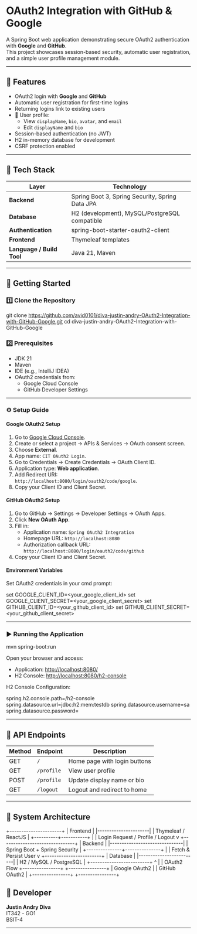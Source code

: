 # OAuth2 Integration with GitHub & Google

A Spring Boot web application demonstrating secure OAuth2 authentication with **Google** and **GitHub**.  
This project showcases session-based security, automatic user registration, and a simple user profile management module.

---

## 🚀 Features

- OAuth2 login with **Google** and **GitHub**
- Automatic user registration for first-time logins
- Returning logins link to existing users
- 👤 User profile:  
  - View `displayName`, `bio`, `avatar`, and `email`  
  - Edit `displayName` and `bio`
- Session-based authentication (no JWT)
- H2 in-memory database for development
- CSRF protection enabled

---

## 🧰 Tech Stack

| Layer          | Technology                                    |
| -------------- | --------------------------------------------- |
| **Backend**    | Spring Boot 3, Spring Security, Spring Data JPA |
| **Database**   | H2 (development), MySQL/PostgreSQL compatible  |
| **Authentication** | spring-boot-starter-oauth2-client              |
| **Frontend**   | Thymeleaf templates                            |
| **Language / Build Tool** | Java 21, Maven                            |

---

## 🧭 Getting Started

### 1️⃣ Clone the Repository

git clone https://github.com/avid0101/diva-justin-andry-OAuth2-Integration-with-GitHub-Google.git
cd diva-justin-andry-OAuth2-Integration-with-GitHub-Google


### 2️⃣ Prerequisites

- JDK 21
- Maven
- IDE (e.g., IntelliJ IDEA)
- OAuth2 credentials from:
  - Google Cloud Console
  - GitHub Developer Settings

---

### ⚙️ Setup Guide

#### Google OAuth2 Setup

1. Go to [Google Cloud Console](https://console.cloud.google.com/).
2. Create or select a project → APIs & Services → OAuth consent screen.
3. Choose **External**.
4. App name: `CIT OAuth2 Login`.
5. Go to Credentials → Create Credentials → OAuth Client ID.
6. Application type: **Web application**.
7. Add Redirect URI:  
   `http://localhost:8080/login/oauth2/code/google`.
8. Copy your Client ID and Client Secret.

#### GitHub OAuth2 Setup

1. Go to GitHub → Settings → Developer Settings → OAuth Apps.
2. Click **New OAuth App**.
3. Fill in:
   - Application name: `Spring OAuth2 Integration`
   - Homepage URL: `http://localhost:8080`
   - Authorization callback URL:  
     `http://localhost:8080/login/oauth2/code/github`
4. Copy your Client ID and Client Secret.

#### Environment Variables

Set OAuth2 credentials in your cmd prompt:

set GOOGLE_CLIENT_ID=<your_google_client_id>
set GOOGLE_CLIENT_SECRET=<your_google_client_secret>
set GITHUB_CLIENT_ID=<your_github_client_id>
set GITHUB_CLIENT_SECRET=<your_github_client_secret>


---

### ▶️ Running the Application
mvn spring-boot:run

Open your browser and access:

- Application: [http://localhost:8080/](http://localhost:8080/)
- H2 Console: [http://localhost:8080/h2-console](http://localhost:8080/h2-console)

H2 Console Configuration:

spring.h2.console.path=/h2-console
spring.datasource.url=jdbc:h2:mem:testdb
spring.datasource.username=sa
spring.datasource.password=


---

## 📡 API Endpoints

| Method | Endpoint      | Description                    |
| ------ | ------------- | ------------------------------|
| GET    | `/`           | Home page with login buttons  |
| GET    | `/profile`    | View user profile             |
| POST   | `/profile`    | Update display name or bio    |
| GET    | `/logout`     | Logout and redirect to home   |

---

## 🧩 System Architecture

+----------------------+
|      Frontend        |
|----------------------|
|  Thymeleaf / ReactJS |
+----------+-----------+
           |
           | Login Request / Profile / Logout
           v
+-------------------------------+
|            Backend            |
|-------------------------------|
| Spring Boot + Spring Security |
+---------------+---------------+
                |
                | Fetch & Persist User
                v
        +------------------------+
        |       Database          |
        |-------------------------|
        | H2 / MySQL / PostgreSQL |
        +-------------------------+
                ^
                |
                | OAuth2 Flow
+----------------+        +----------------+
|  Google OAuth2 |        |  GitHub OAuth2 |
+----------------+        +----------------+


## 👥 Developer

**Justin Andry Diva**  
IT342 - GO1  
BSIT-4

---



